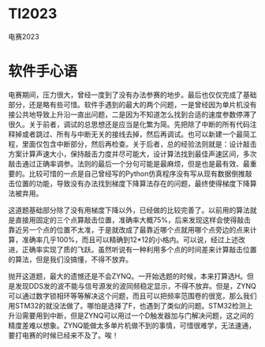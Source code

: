 # TI2023
电赛2023
# 软件手心语
电赛期间，压力很大，曾经一度到了没有办法参赛的地步。最后也仅仅完成了基础部分，还是略有些可惜。软件手遇到的最大的两个问题，一是曾经因为单片机没有接公共地导致上升沿一直出问题，二是因为不知道怎么找到合适的速度参数停滞了很久。关于前者，调试的总思想还是应当是化繁为简。先把除了中断的所有代码注释掉或者跳过、所有与中断无关的接线去掉，然后再调试。也可以新建一个最简工程，里面仅包含中断部分，然后再检查。关于后者，总的经验法则就是：设计敲击方案计算声速大小，保持敲击力度并尽可能大，设计算法找到最佳声速区间，多次敲击通过正确率调参。法则的最后一个分句可能是最麻烦，但是也是最有效、最重要的。比较可惜的一点是自己曾经写的Python仿真程序没有写从现有数据倒推敲击位置的功能，导致没有办法找到梯度下降算法存在的问题，最终使得梯度下降算法被弃用。

这道题基础部分除了没有用梯度下降以外，已经做的比较完善了。以前用的算法就是直接用固定的三个点算敲击位置，准确率大概75%，后来发现这样会使得敲击靠近另一个点的位置不太准，于是就改成了最靠近哪个点就用哪个点旁边的点来计算，准确率几乎100%，而且可以精确到12*12的小格内。可以说，经过上述改进，正确率实现了质的飞跃。虽然听说有一种利用多个点的时间差来计算敲击位置的算法，但是我们没搞懂，不得不放弃。

抛开这道题，最大的遗憾还是不会ZYNQ。一开始选题的时候，本来打算选H。但是发现DDS发的波不能与信号源发的波同频稳定显示，不得不放弃。但是，ZYNQ可以通过数字锁相环等等解决这个问题，而且可以把频率范围卷的很宽，那么我们用STM32的就没法做了。哪怕是选择了F，也遇到了类似的问题。STM32检测上升沿需要用到中断，但是ZYNQ可以用过一个D触发器加与门解决问题，这之间的精度差难以想象。ZYNQ能做太多单片机做不到的事情，可惜很难学，无法速通，要打电赛的时候已经来不及了。唉！
